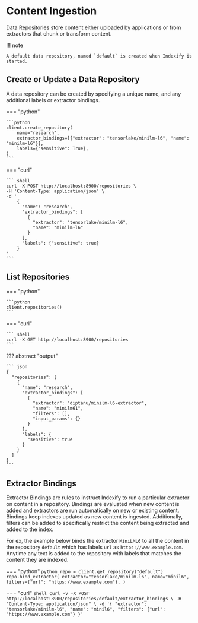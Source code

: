 # Content Ingestion 

Data Repositories store content either uploaded by applications or from extractors that chunk or transform content.

!!! note

    A default data repository, named `default` is created when Indexify is started.

## Create or Update a Data Repository
A data repository can be created by specifying a unique name, and any additional labels or extractor bindings.

=== "python"

    ```python
    client.create_repository(
        name="research",
        extractor_bindings=[{"extractor": "tensorlake/minilm-l6", "name": "minilm-l6"}],
        labels={"sensitive": True},
    )
    ```

=== "curl"

    ``` shell
    curl -X POST http://localhost:8900/repositories \
    -H 'Content-Type: application/json' \
    -d '
        {
          "name": "research",
          "extractor_bindings": [
            {
              "extractor": "tensorlake/minilm-l6",
              "name": "minilm-l6"
            }
          ],
          "labels": {"sensitive": true}
        }
    '
    ```

## List Repositories
=== "python"

    ```python
    client.repositories()
    ```

=== "curl"

    ``` shell
    curl -X GET http://localhost:8900/repositories
    ```
??? abstract "output"

    ``` json
    {
      "repositories": [
        {
          "name": "research",
          "extractor_bindings": [
            {
              "extractor": "diptanu/minilm-l6-extractor",
              "name": "minilm61",
              "filters": [],
              "input_params": {}
            }
          ],
          "labels": {
            "sensitive": true
          }
        }
      ]
    }
    ```

## Extractor Bindings 
Extractor Bindings are rules to instruct Indexify to run a particular extractor on content in a repository. Bindings are evaluated when new content is added and extractors are run automatically on new or existing content. Bindings keep indexes updated as new content is ingested.
Additionally, filters can be added to specifically restrict the content being extracted and added to the index.

For ex, the example below binds the extractor `MiniLML6` to all the content in the repository `default` which has labels `url` as `https://www.example.com`. Anytime any text is added to the repository with labels that matches the content they are indexed.

=== "python"
    ```python
    repo = client.get_repository("default")
    repo.bind_extractor(
        extractor="tensorlake/minilm-l6",
        name="minil6",
        filters={"url": "https://www.example.com"},
    )
    ```

=== "curl"
    ```shell
    curl -v -X POST http://localhost:8900/repositories/default/extractor_bindings \
    -H "Content-Type: application/json" \
    -d '{
            "extractor": "tensorlake/minilm-l6",
            "name": "minil6",
            "filters": {"url": "https://www.example.com"}
        }'
    ```